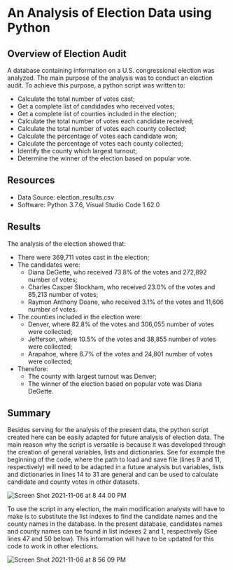 # An Analysis of Election Data using Python

## Overview of Election Audit
A database containing information on a U.S. congressional election was analyzed. The main purpose of the analysis was to conduct an election audit. To achieve this purpose, a python script was written to:

-  Calculate the total number of votes cast;
-  Get a complete list of candidades who received votes;
-  Get a complete list of counties included in the election;
-  Calculate the total number of votes each candidate received;
-  Calculate the total number of votes each county collected;
-  Calculate the percentage of votes each candidate won;
-  Calculate the percentage of votes each county collected;
-  Identify the county which largest turnout;
-  Determine the winner of the election based on popular vote.

## Resources
- Data Source: election_results.csv
- Software: Python 3.7.6, Visual Studio Code 1.62.0

## Results
The analysis of the election showed that:
- There were 369,711 votes cast in the election;
- The candidates were:
	- Diana DeGette, who received 73.8% of the votes and 272,892 number of votes;
	- Charles Casper Stockham, who received 23.0% of the votes and 85,213 number of votes;
	- Raymon Anthony Doane, who received 3.1% of the votes and 11,606 number of votes.
- The counties included in the election were:
	- Denver, where 82.8% of the votes and 306,055 number of votes were collected;
	- Jefferson, where 10.5% of the votes and 38,855 number of votes were collected;
	- Arapahoe, where 6.7% of the votes and 24,801 number of votes were collected;
- Therefore:
	- The county with largest turnout was Denver;
	- The winner of the election based on popular vote was Diana DeGette. 

## Summary
Besides serving for the analysis of the present data, the python script created here can be easily adapted for future analysis of election data. The main reason why the script is versatile is because it was developed through the creation of general variables, lists and dictionaries. See for example the beginning of the code, where the path to load and save file (lines 9 and 11, respectively) will need to be adapted in a future analysis but variables, lists and dictionaries in lines 14 to 31 are general and can be used to calculate candidate and county votes in other datasets.


![Screen Shot 2021-11-06 at 8 44 00 PM](https://user-images.githubusercontent.com/89421440/140631995-2661d1d4-cd18-4ace-bd29-b992ce9e6cae.png)


To use the script in any election, the main modification analysts will have to make is to substitute the list indexes to find the candidate names and the county names in the database. In the present database, candidates names and county names can be found in list indexes 2 and 1, respectively (See lines 47 and 50 below). This information will have to be updated for this code to work in other elections.


![Screen Shot 2021-11-06 at 8 56 09 PM](https://user-images.githubusercontent.com/89421440/140631999-641c10f1-9099-49a9-828d-82fc8c1e6d80.png)

